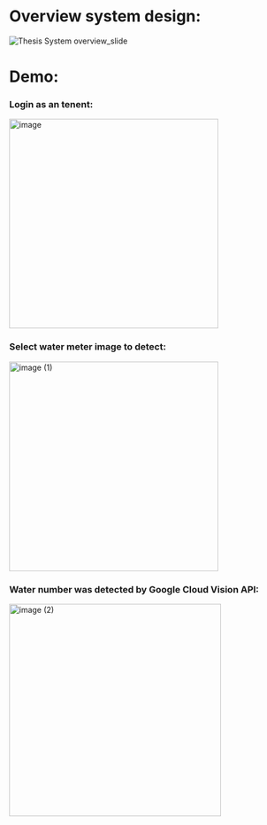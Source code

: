 # Overview system design:

![Thesis System overview_slide](https://github.com/user-attachments/assets/4c142d1d-a3f5-4949-9815-cb57cb8f0884)


# Demo:

### Login as an tenent:
<img width="378" alt="image" src="https://github.com/user-attachments/assets/841e3439-7e07-4065-8e63-453a16b4ee97">

### Select water meter image to detect:
<img width="378" alt="image (1)" src="https://github.com/user-attachments/assets/a58cda53-0ff4-4b8a-bb90-385eeb25295d">

### Water number was detected by Google Cloud Vision API:
<img width="383" alt="image (2)" src="https://github.com/user-attachments/assets/38132919-a323-4d84-8042-633a8fb7b7e6">
